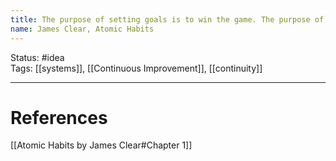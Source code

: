 ```yaml
---
title: The purpose of setting goals is to win the game. The purpose of building systems is to continue playing the game
name: James Clear, Atomic Habits
---
```


Status: #idea  
Tags: [[systems]], [[Continuous Improvement]], [[continuity]]

---
# References
[[Atomic Habits by James Clear#Chapter 1]]